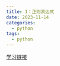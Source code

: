 ```yaml
---
title: 1：正则表达式
date: 2023-11-14  
categories:
  - python
tags:
  - python
---
```


[学习链接](https://www.w3cschool.cn/python3/python3-reg-expressions.html)
